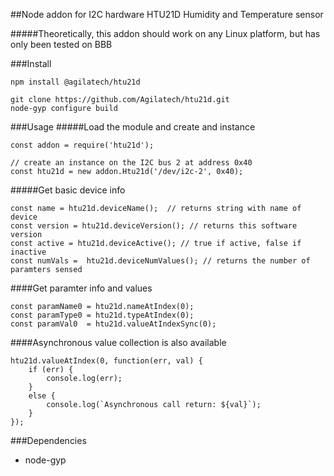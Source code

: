 ##Node addon for I2C hardware HTU21D Humidity and Temperature sensor

#####Theoretically, this addon should work on any Linux platform, but has only been tested on BBB

###Install

```
npm install @agilatech/htu21d
```
```
git clone https://github.com/Agilatech/htu21d.git
node-gyp configure build
```

###Usage
#####Load the module and create and instance
```
const addon = require('htu21d');

// create an instance on the I2C bus 2 at address 0x40
const htu21d = new addon.Htu21d('/dev/i2c-2', 0x40);
```
#####Get basic device info
```
const name = htu21d.deviceName();  // returns string with name of device
const version = htu21d.deviceVersion(); // returns this software version
const active = htu21d.deviceActive(); // true if active, false if inactive
const numVals =  htu21d.deviceNumValues(); // returns the number of paramters sensed
```
####Get paramter info and values
```
const paramName0 = htu21d.nameAtIndex(0);
const paramType0 = htu21d.typeAtIndex(0);
const paramVal0  = htu21d.valueAtIndexSync(0);
```
####Asynchronous value collection is also available
```
htu21d.valueAtIndex(0, function(err, val) {
    if (err) {
        console.log(err);
    }
    else {
        console.log(`Asynchronous call return: ${val}`);
    }
});
```

###Dependencies
* node-gyp


